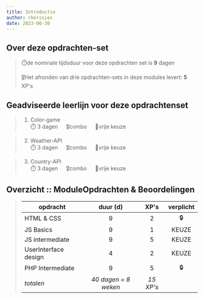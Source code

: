 ```yaml
---
title: Introductie
author: rkerssies
date: 2023-06-30
---
```


## Over deze opdrachten-set
> ⏱️de nominale tijdsduur voor deze opdrachten set is **9** dagen<br>
>
> 🎖️Het afronden van drie opdrachten-sets in deze modules levert: **5** XP's<br>

## Geadviseerde leerlijn voor deze opdrachtenset
> 1.  Color-game<br>
> ⏱️ 3 dagen &emsp; 🎖combo &emsp; 🪽vrije keuze

> 2. Weather-API<br>
> ⏱️ 3 dagen &emsp; 🎖combo &emsp; 🪽vrije keuze

> 3. Country-API<br>
> ⏱️ 3 dagen &emsp; 🎖combo &emsp; 🪽vrije keuze



##  Overzicht :: ModuleOpdrachten & Beoordelingen
> | **opdracht**         |     **duur (d)**     | **XP's**  |   **verplicht**   |
> |----------------------|:--------------------:|:-----------:|:-----------------:|
> | HTML & CSS           |          9           |      2      |        🔒         |
> | JS Basics            |          9           |      1      |       KEUZE       |
> | JS intermediate      |          9           |      5      |       KEUZE       |
> | UserInterface design |          4           |      2      |       KEUZE       |
> | PHP Intermediate     |          9           |      5      |        🔒         |
> | *totalen*            | *40 dagen = 8 weken* | *15 XP's* |                   |

